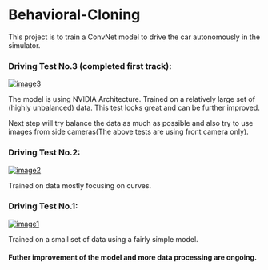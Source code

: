 
# Behavioral-Cloning


This project is to train a ConvNet model to drive the car autonomously in the simulator. 


### Driving Test No.3 (completed first track):

[![image3](https://img.youtube.com/vi/ZOaCBuJ7Y2Q/0.jpg)](https://www.youtube.com/watch?v=ZOaCBuJ7Y2Q)

The model is using NVIDIA Architecture. Trained on a relatively large set of (highly unbalanced) data. This test looks great and can be further improved.

Next step will try balance the data as much as possible and also try to use images from side cameras(The above tests are using front camera only).


### Driving Test No.2:

[![image2](https://img.youtube.com/vi/9pI-xAmTzIs/0.jpg)](https://www.youtube.com/watch?v=9pI-xAmTzIs)

Trained on data mostly focusing on curves.



### Driving Test No.1:

[![image1](https://img.youtube.com/vi/SaXprRTi3NU/0.jpg)](https://www.youtube.com/watch?v=SaXprRTi3NU)

Trained on a small set of data using a fairly simple model.





#### Futher improvement of the model and more data processing are ongoing.

